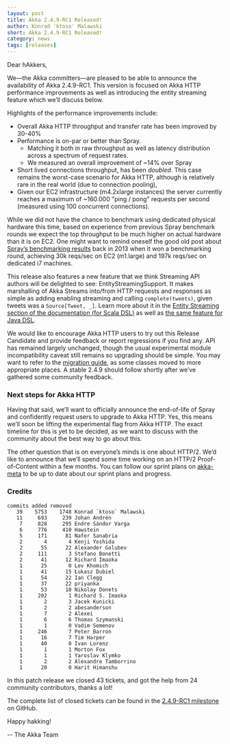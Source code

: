 ```yaml
---
layout: post
title: Akka 2.4.9-RC1 Released!
author: Konrad 'ktoso' Malawski
short: Akka 2.4.9-RC1 Released!
category: news
tags: [releases]
---
```

Dear hAkkers,

We—the Akka committers—are pleased to be able to announce the availability of Akka 2.4.9-RC1.
This version is focused on Akka HTTP performance improvements as well as introducing the entity streaming feature which we’ll discuss below. 

Highlights of the performance improvements include:

* Overall Akka HTTP throughput and transfer rate has been improved by 30-40%
* Performance is on-par or better than Spray. 
    * Matching it both in raw throughput as well as latency distribution across a spectrum of request rates.
    * We measured an overall improvement of ~14% over Spray
* Short lived connections throughput, has been *doubled*. This case remains the worst-case scenario for Akka HTTP, although is relatively rare in the real world (due to connection pooling), 
* Given our EC2 infrastructure (m4.2xlarge instances) the server currently reaches a maximum of ~160.000 "ping / pong" requests per second (measured using 100 concurrent connections).
 
While we did not have the chance to benchmark using dedicated physical hardware this time, based on experience from previous Spray benchmark rounds we expect the top throughput to be much higher on actual hardware than it is on EC2. 
One might want to remind oneself the good old post about [Spray’s benchmarking results](http://spray.io/blog/2013-05-24-benchmarking-spray/) back in 2013 when it won a benchmarking round, 
achieving 30k reqs/sec on EC2 (m1.large) and 197k reqs/sec on dedicated i7 machines.

This release also features a new feature that we think Streaming API authors will be delighted to see: EntityStreamingSupport. 
It makes marshalling of Akka Streams into/from HTTP requests and responses as simple as adding enabling streaming and calling `complete(tweets)`, 
given tweets was a `Source[Tweet, _]`. Learn more about it in the [Entity Streaming section of the documentation (for Scala DSL)](http://doc.akka.io/docs/akka/2.4/scala/http/routing-dsl/source-streaming-support.html) as well as [the same feature for Java DSL](http://doc.akka.io/docs/akka/2.4/java/http/routing-dsl/source-streaming-support.html).

We would like to encourage Akka HTTP users to try out this Release Candidate and provide feedback or report regressions if you find any.
API has remained largely unchanged, though the usual experimental module incompatibility caveat still remains so upgrading should be simple. 
You may want to refer to the [migration guide](http://doc.akka.io/docs/akka/2.4/scala/http/migration-guide-2.4.x-experimental.html), 
as some classes moved to more appropriate places. A stable 2.4.9 should follow shortly after we’ve gathered some community feedback.

### Next steps for Akka HTTP

Having that said, we’ll want to officially announce the end-of-life of Spray and confidently request users to upgrade to Akka HTTP. 
Yes, this means we’ll soon be lifting the experimental flag from Akka HTTP. The exact timeline for this is yet to be decided, as we want to discuss with the community about the best way to go about this.

The other question that is on everyone’s minds is one about HTTP/2. We’d like to announce that we’ll spend some time working on an HTTP/2 Proof-of-Content within a few months. 
You can follow our sprint plans on [akka-meta](http://github.com/akka/akka-meta) to be up to date about our sprint plans and progress.


### Credits

```
commits added removed
   39    5753    1748 Konrad `ktoso` Malawski
   11     693     239 Johan Andrén
    7     828     295 Endre Sándor Varga
    6     776     410 Hawstein
    5     171      81 Nafer Sanabria
    2       4       4 Kenji Yoshida
    2      55      22 Alexander Golubev
    2     111       3 Stefano Bonetti
    2      41      12 Richard Imaoka
    1      25       0 Lev Khomich
    1      41      15 Łukasz Dubiel
    1      54      22 Ian Clegg
    1      37      22 priyanka
    1      53      18 Nikolay Donets
    1     202       1 Richard S. Imaoka
    1       2       3 Jacek Kunicki
    1       2       2 abesanderson
    1       7       2 Alexei
    1       6       6 Thomas Szymanski
    1       1       0 Vadim Semenov
    1     246       7 Peter Barron
    1      16       7 Tim Harper
    1      40       0 Ivan Lorenz
    1       1       1 Morton Fox
    1       1       1 Yaroslav Klymko
    1       2       2 Alexandre Tamborrino
    1      20       0 Harit Himanshu
```

In this patch release we closed 43 tickets, and got the help from 24 community contributors, thanks a lot!

The complete list of closed tickets can be found in the [2.4.9-RC1 milestone](https://github.com/akka/akka/milestone/91?closed=1) on GitHub. 

Happy hakking!

-- The Akka Team
